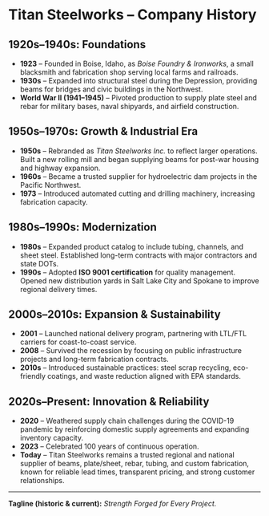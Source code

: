 # Titan Steelworks – Company History  

## 1920s–1940s: Foundations  
- **1923** – Founded in Boise, Idaho, as *Boise Foundry & Ironworks*, a small blacksmith and fabrication shop serving local farms and railroads.  
- **1930s** – Expanded into structural steel during the Depression, providing beams for bridges and civic buildings in the Northwest.  
- **World War II (1941–1945)** – Pivoted production to supply plate steel and rebar for military bases, naval shipyards, and airfield construction.  

## 1950s–1970s: Growth & Industrial Era  
- **1950s** – Rebranded as *Titan Steelworks Inc.* to reflect larger operations. Built a new rolling mill and began supplying beams for post-war housing and highway expansion.  
- **1960s** – Became a trusted supplier for hydroelectric dam projects in the Pacific Northwest.  
- **1973** – Introduced automated cutting and drilling machinery, increasing fabrication capacity.  

## 1980s–1990s: Modernization  
- **1980s** – Expanded product catalog to include tubing, channels, and sheet steel. Established long-term contracts with major contractors and state DOTs.  
- **1990s** – Adopted **ISO 9001 certification** for quality management. Opened new distribution yards in Salt Lake City and Spokane to improve regional delivery times.  

## 2000s–2010s: Expansion & Sustainability  
- **2001** – Launched national delivery program, partnering with LTL/FTL carriers for coast-to-coast service.  
- **2008** – Survived the recession by focusing on public infrastructure projects and long-term fabrication contracts.  
- **2010s** – Introduced sustainable practices: steel scrap recycling, eco-friendly coatings, and waste reduction aligned with EPA standards.  

## 2020s–Present: Innovation & Reliability  
- **2020** – Weathered supply chain challenges during the COVID-19 pandemic by reinforcing domestic supply agreements and expanding inventory capacity.  
- **2023** – Celebrated 100 years of continuous operation.  
- **Today** – Titan Steelworks remains a trusted regional and national supplier of beams, plate/sheet, rebar, tubing, and custom fabrication, known for reliable lead times, transparent pricing, and strong customer relationships.  

---

**Tagline (historic & current):** *Strength Forged for Every Project.*  
